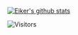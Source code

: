[![Eiker's github stats](https://github-readme-stats.vercel.app/api?username=EikerYejan&count_private=true&include_all_commits=true&hide=stars,contribs&show_icons=true&title_color=fff&icon_color=79ff97&text_color=9f9f9f&bg_color=151515)](https://github.com/anuraghazra/github-readme-stats)

<!--
[![ReadMe Card](https://github-readme-stats.vercel.app/api/pin/?username=EikerYejan&repo=Tasker)](https://github.com/anuraghazra/github-readme-stats)&nbsp;&nbsp;&nbsp;&nbsp;
[![ReadMe Card](https://github-readme-stats.vercel.app/api/pin/?username=EikerYejan&repo=Markdown)](https://github.com/anuraghazra/github-readme-stats)
[![ReadMe Card](https://github-readme-stats.vercel.app/api/pin/?username=EikerYejan&repo=HackerNews)](https://github.com/anuraghazra/github-readme-stats) -->

 ![Visitors](https://page-views.glitch.me/badge?page_id=EikerYejan.EikerYejan)
